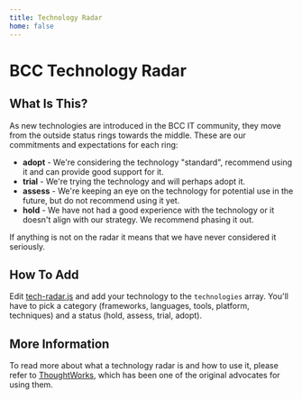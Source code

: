 ```yaml
---
title: Technology Radar
home: false
---
```


# BCC Technology Radar

<TechRadar />

## What Is This?

As new technologies are introduced in the BCC IT community, they move from the outside status rings towards the middle.
These are our commitments and expectations for each ring:

* **adopt** - We're considering the technology "standard", recommend using it and can provide good support for it.
* **trial** - We're trying the technology and will perhaps adopt it.
* **assess** - We're keeping an eye on the technology for potential use in the future, but do not recommend using it yet.
* **hold** - We have not had a good experience with the technology or it doesn't align with our strategy. We recommend phasing it out.

If anything is not on the radar it means that we have never considered it seriously.

## How To Add

Edit [tech-radar.js](https://github.com/bcc-code/bcc-decision-records/edit/main/components/tech-radar.js) and add your technology to the `technologies` array.
You'll have to pick a category (frameworks, languages, tools, platform, techniques) and a status (hold, assess, trial, adopt).

## More Information

To read more about what a technology radar is and how to use it, please refer to <a href="https://www.thoughtworks.com/radar/faq-and-more">ThoughtWorks</a>, which has been one of the original advocates for using them.
